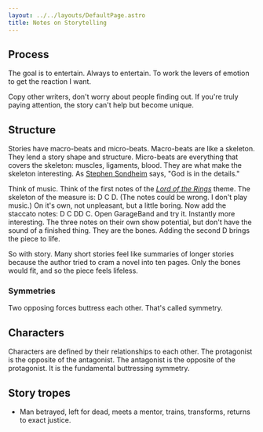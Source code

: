 ```yaml
---
layout: ../../layouts/DefaultPage.astro
title: Notes on Storytelling
---
```


## Process

The goal is to entertain. Always to entertain. To work the levers of emotion to get the reaction I want.

Copy other writers, don't worry about people finding out. If you're truly paying attention, the story can't help but become unique.

## Structure

Stories have macro-beats and micro-beats. Macro-beats are like a skeleton. They lend a story shape and structure. Micro-beats are everything that covers the skeleton: muscles, ligaments, blood. They are what make the skeleton interesting. As [Stephen Sondheim](https://bookshop.org/p/books/finishing-the-hat-collected-lyrics-1954-1981-with-attendant-comments-principles-heresies-grudges-whines-and-anecdotes-stephen-sondheim/6716906?ean=9780679439073) says, "God is in the details."

Think of music. Think of the first notes of the [*Lord of the Rings*](https://youtu.be/ehAgMszCHU4?si=Ycu5h4ksFoU4tBF0) theme. The skeleton of the measure is: D C D. (The notes could be wrong. I don't play music.) On it's own, not unpleasant, but a little boring. Now add the staccato notes: D C DD C. Open GarageBand and try it. Instantly more interesting. The three notes on their own show potential, but don't have the sound of a finished thing. They are the bones. Adding the second D brings the piece to life.

So with story. Many short stories feel like summaries of longer stories because the author tried to cram a novel into ten pages. Only the bones would fit, and so the piece feels lifeless.

### Symmetries

Two opposing forces buttress each other. That's called symmetry.

## Characters

Characters are defined by their relationships to each other. The protagonist is the opposite of the antagonist. The antagonist is the opposite of the protagonist. It is the fundamental buttressing symmetry.

## Story tropes

- Man betrayed, left for dead, meets a mentor, trains, transforms, returns to exact justice.

